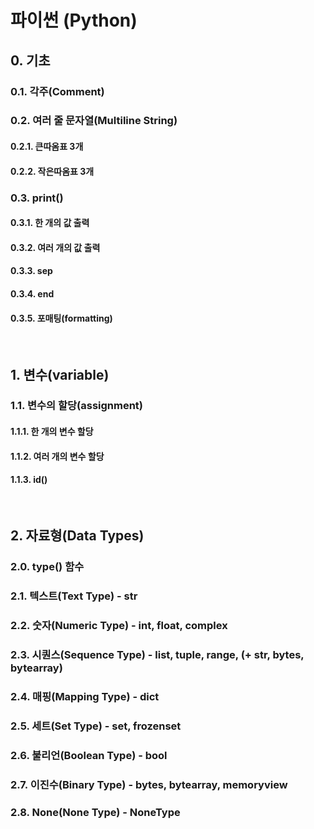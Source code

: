 # 파이썬 (Python)

## 0. 기초

### 0.1. 각주(Comment)

### 0.2. 여러 줄 문자열(Multiline String)
#### 0.2.1. 큰따옴표 3개
#### 0.2.2. 작은따옴표 3개

### 0.3. print()
#### 0.3.1. 한 개의 값 출력
#### 0.3.2. 여러 개의 값 출력
#### 0.3.3. sep
#### 0.3.4. end
#### 0.3.5. 포매팅(formatting)
<br>

## 1. 변수(variable)
### 1.1. 변수의 할당(assignment)
#### 1.1.1. 한 개의 변수 할당
#### 1.1.2. 여러 개의 변수 할당
#### 1.1.3. id()
<br>

## 2. 자료형(Data Types)
### 2.0. type() 함수
### 2.1. 텍스트(Text Type) - str
### 2.2. 숫자(Numeric Type) - int, float, complex
### 2.3. 시퀀스(Sequence Type) - list, tuple, range, (+ str, bytes, bytearray)
### 2.4. 매핑(Mapping Type) - dict
### 2.5. 세트(Set Type) - set, frozenset
### 2.6. 불리언(Boolean Type) - bool
### 2.7. 이진수(Binary Type) - bytes, bytearray, memoryview
### 2.8. None(None Type) - NoneType